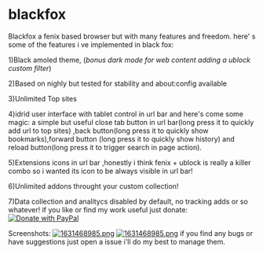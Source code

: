 # blackfox
Blackfox a fenix based browser but  with many features and freedom.
here' s some of the features i ve implemented in black fox:

1)Black amoled theme, (*bonus dark mode for web content adding a ublock custom filter*)

2)Based on nighly but tested for stability and about:config available

3)Unlimited Top sites

4)idrid user interface with tablet control in url bar and here's come some magic: a simple but useful close tab button in url bar(long press it to quickly add url to top sites) ,back button(long press it to quickly show bookmarks),forward button (long press it to quickly show history) and reload button(long press it to trigger search in page action).

5)Extensions icons in url bar ,honestly i think fenix + ublock is really a killer combo so i wanted its icon to be always visible in url bar!

6)Unlimited addons throught your custom collection!

7)Data collection and analitycs disabled by default,
no tracking adds or so whatever! if you like or find my work useful just donate:
<a href="https://www.paypal.com/donate?hosted_button_id=X7RUVKKWHKTVN" > 
<img src="https://raw.githubusercontent.com/stefan-niedermann/paypal-donate-button/master/paypal-donate-button.png" alt="Donate with PayPal" />
</a>

Screenshots:
[![1631468985.png](https://i.postimg.cc/sft2jPws/1631468985.png)](https://postimg.cc/Lh3Sv1cb)
[![1631468985.png](https://i.postimg.cc/Qtt25PNw/1631468985.png)](https://postimg.cc/KK6ph0MD)
if you find any bugs or have suggestions just open a issue i'll do my best to manage them.

